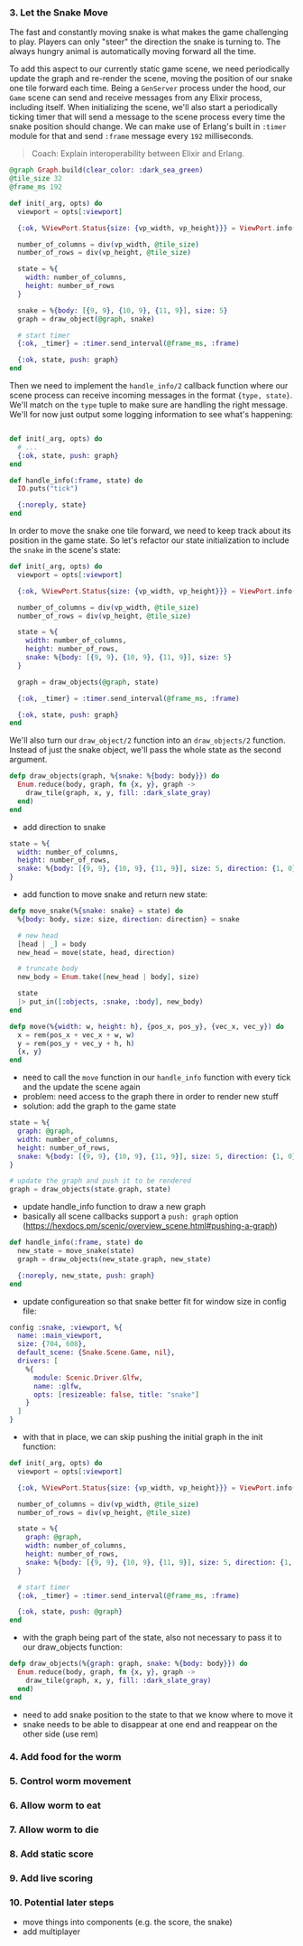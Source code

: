 ### 3. Let the Snake Move

The fast and constantly moving snake is what makes the game challenging to play. Players can only "steer" the direction the snake is turning to. The always hungry animal is automatically moving forward all the time.

To add this aspect to our currently static game scene, we need periodically update the graph and re-render the scene, moving the position of our snake one tile forward each time. Being a `GenServer` process under the hood, our `Game` scene can send and receive messages from any Elixir process, including itself. When initializing the scene, we'll also start a periodically ticking timer that will send a message to the scene process every time the snake position should change. We can make use of Erlang's built in `:timer` module for that and send `:frame` message every `192` milliseconds.

> Coach: Explain interoperability between Elixir and Erlang.

```elixir
@graph Graph.build(clear_color: :dark_sea_green)
@tile_size 32
@frame_ms 192

def init(_arg, opts) do
  viewport = opts[:viewport]

  {:ok, %ViewPort.Status{size: {vp_width, vp_height}}} = ViewPort.info(viewport)

  number_of_columns = div(vp_width, @tile_size)
  number_of_rows = div(vp_height, @tile_size)

  state = %{
    width: number_of_columns,
    height: number_of_rows
  }

  snake = %{body: [{9, 9}, {10, 9}, {11, 9}], size: 5}
  graph = draw_object(@graph, snake)

  # start timer
  {:ok, _timer} = :timer.send_interval(@frame_ms, :frame)

  {:ok, state, push: graph}
end
```

Then we need to implement the `handle_info/2` callback function where our scene process can receive incoming messages in the format `{type, state}`. We'll match on the `type` tuple to make sure are handling the right message. We'll for now just output some logging information to see what's happening:

```elixir

def init(_arg, opts) do
  # ...
  {:ok, state, push: graph}
end

def handle_info(:frame, state) do
  IO.puts("tick")

  {:noreply, state}
end
```

In order to move the snake one tile forward, we need to keep track about its position in the game state. So let's refactor our state initialization to include the `snake` in the scene's state:

```elixir
def init(_arg, opts) do
  viewport = opts[:viewport]

  {:ok, %ViewPort.Status{size: {vp_width, vp_height}}} = ViewPort.info(viewport)

  number_of_columns = div(vp_width, @tile_size)
  number_of_rows = div(vp_height, @tile_size)

  state = %{
    width: number_of_columns,
    height: number_of_rows,
    snake: %{body: [{9, 9}, {10, 9}, {11, 9}], size: 5}
  }

  graph = draw_objects(@graph, state)

  {:ok, _timer} = :timer.send_interval(@frame_ms, :frame)

  {:ok, state, push: graph}
end
```

We'll also turn our `draw_object/2` function into an `draw_objects/2` function. Instead of just the snake object, we'll pass the whole state as the second argument.

```elixir
defp draw_objects(graph, %{snake: %{body: body}}) do
  Enum.reduce(body, graph, fn {x, y}, graph ->
    draw_tile(graph, x, y, fill: :dark_slate_gray)
  end)
end
```


- add direction to snake

```elixir
state = %{
  width: number_of_columns,
  height: number_of_rows,
  snake: %{body: [{9, 9}, {10, 9}, {11, 9}], size: 5, direction: {1, 0}}
}
```

- add function to move snake and return new state:

```elixir
defp move_snake(%{snake: snake} = state) do
  %{body: body, size: size, direction: direction} = snake

  # new head
  [head | _] = body
  new_head = move(state, head, direction)

  # truncate body
  new_body = Enum.take([new_head | body], size)

  state
  |> put_in([:objects, :snake, :body], new_body)
end

defp move(%{width: w, height: h}, {pos_x, pos_y}, {vec_x, vec_y}) do
  x = rem(pos_x + vec_x + w, w)
  y = rem(pos_y + vec_y + h, h)
  {x, y}
end
```

- need to call the `move` function in our `handle_info` function with every tick and the update the scene again
- problem: need access to the graph there in order to render new stuff
- solution: add the graph to the game state

```elixir
state = %{
  graph: @graph,
  width: number_of_columns,
  height: number_of_rows,
  snake: %{body: [{9, 9}, {10, 9}, {11, 9}], size: 5, direction: {1, 0}}
}

# update the graph and push it to be rendered
graph = draw_objects(state.graph, state)
```

- update handle_info function to draw a new graph
- basically all scene callbacks support a `push: graph` option (https://hexdocs.pm/scenic/overview_scene.html#pushing-a-graph)
```elixir
def handle_info(:frame, state) do
  new_state = move_snake(state)
  graph = draw_objects(new_state.graph, new_state)

  {:noreply, new_state, push: graph}
end
```

- update configureation so that snake better fit for window size in config file:
```elixir
config :snake, :viewport, %{
  name: :main_viewport,
  size: {704, 608},
  default_scene: {Snake.Scene.Game, nil},
  drivers: [
    %{
      module: Scenic.Driver.Glfw,
      name: :glfw,
      opts: [resizeable: false, title: "snake"]
    }
  ]
}
```

- with that in place, we can skip pushing the initial graph in the init function:
```elixir
def init(_arg, opts) do
  viewport = opts[:viewport]

  {:ok, %ViewPort.Status{size: {vp_width, vp_height}}} = ViewPort.info(viewport)

  number_of_columns = div(vp_width, @tile_size)
  number_of_rows = div(vp_height, @tile_size)

  state = %{
    graph: @graph,
    width: number_of_columns,
    height: number_of_rows,
    snake: %{body: [{9, 9}, {10, 9}, {11, 9}], size: 5, direction: {1, 0}}
  }

  # start timer
  {:ok, _timer} = :timer.send_interval(@frame_ms, :frame)

  {:ok, state, push: @graph}
end
```

- with the graph being part of the state, also not necessary to pass it to our draw_objects function:
```elixir
defp draw_objects(%{graph: graph, snake: %{body: body}}) do
  Enum.reduce(body, graph, fn {x, y}, graph ->
    draw_tile(graph, x, y, fill: :dark_slate_gray)
  end)
end
```


- need to add snake position to the state to that we know where to move it
- snake needs to be able to disappear at one end and reappear on the other side (use rem)




### 4. Add food for the worm

### 5. Control worm movement

### 6. Allow worm to eat

### 7. Allow worm to die

### 8. Add static score

### 9. Add live scoring

### 10. Potential later steps

- move things into components (e.g. the score, the snake)
- add multiplayer
